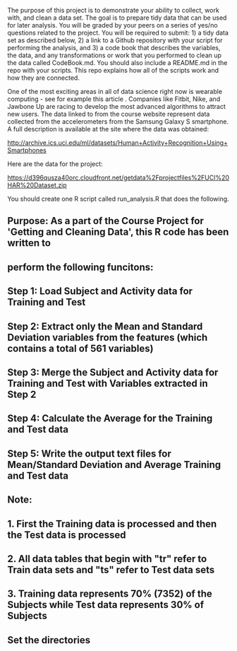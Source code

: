 The purpose of this project is to demonstrate your ability to collect, work with, and clean a data set. The goal is to prepare tidy data that can be used for later analysis. You will be graded by your peers on a series of yes/no questions related to the project. You will be required to submit: 1) a tidy data set as described below, 2) a link to a Github repository with your script for performing the analysis, and 3) a code book that describes the variables, the data, and any transformations or work that you performed to clean up the data called CodeBook.md. You should also include a README.md in the repo with your scripts. This repo explains how all of the scripts work and how they are connected.  

One of the most exciting areas in all of data science right now is wearable computing - see for example this article . Companies like Fitbit, Nike, and Jawbone Up are racing to develop the most advanced algorithms to attract new users. The data linked to from the course website represent data collected from the accelerometers from the Samsung Galaxy S smartphone. A full description is available at the site where the data was obtained: 

http://archive.ics.uci.edu/ml/datasets/Human+Activity+Recognition+Using+Smartphones 

Here are the data for the project: 

https://d396qusza40orc.cloudfront.net/getdata%2Fprojectfiles%2FUCI%20HAR%20Dataset.zip 

 You should create one R script called run_analysis.R that does the following. 
  ## Purpose: As a part of the Course Project for 'Getting and Cleaning Data', this R code has been written to 
  ## perform the following funcitons:
  ## Step 1: Load Subject and Activity data for Training and Test
  ## Step 2: Extract only the Mean and Standard Deviation variables from the features (which contains a total of 561 variables)
  ## Step 3: Merge the Subject and Activity data for Training and Test with Variables extracted in Step 2
  ## Step 4: Calculate the Average for the Training and Test data
  ## Step 5: Write the output text files for Mean/Standard Deviation and Average Training and Test data
  ## 
  ## Note: 
  ## 1. First the Training data is processed and then the Test data is processed
  ## 2. All data tables that begin with "tr" refer to Train data sets and "ts" refer to Test data sets
  ## 3. Training data represents 70% (7352) of the Subjects while Test data represents 30% of Subjects 
  ## Set the directories
  ##

